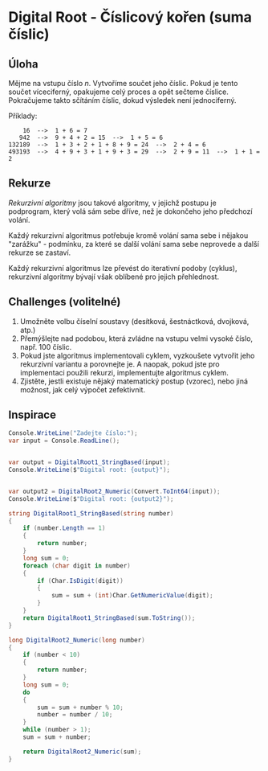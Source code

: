 ﻿# Digital Root - Číslicový kořen (suma číslic)

## Úloha
Mějme na vstupu číslo *n*.
Vytvoříme součet jeho číslic.
Pokud je tento součet víceciferný, opakujeme celý proces a opět sečteme číslice.
Pokračujeme takto sčítáním číslic, dokud výsledek není jednociferný.

Příklady:
```
    16  -->  1 + 6 = 7
   942  -->  9 + 4 + 2 = 15  -->  1 + 5 = 6
132189  -->  1 + 3 + 2 + 1 + 8 + 9 = 24  -->  2 + 4 = 6
493193  -->  4 + 9 + 3 + 1 + 9 + 3 = 29  -->  2 + 9 = 11  -->  1 + 1 = 2
```

## Rekurze
*Rekurzivní algoritmy* jsou takové algoritmy, v jejichž postupu je podprogram, který volá sám sebe dříve, než je dokončeho jeho předchozí volání.

Každý rekurzivní algoritmus potřebuje kromě volání sama sebe i nějakou "zarážku" - podmínku, za které se další volání sama sebe neprovede a další rekurze se zastaví.

Každý rekurzivní algoritmus lze převést do iterativní podoby (cyklus), rekurzivní algoritmy bývají však oblíbené pro jejich přehlednost.

## Challenges (volitelné)
1. Umožněte volbu číselní soustavy (desítková, šestnáctková, dvojková, atp.)
2. Přemýšlejte nad podobou, která zvládne na vstupu velmi vysoké číslo, např. 100 číslic.
2. Pokud jste algoritmus implementovali cyklem, vyzkoušete vytvořit jeho rekurzivní variantu a porovnejte je. A naopak, pokud jste pro implementaci použili rekurzi, implementujte algoritmus cyklem.
3. Zjistěte, jestli existuje nějaký matematický postup (vzorec), nebo jiná možnost, jak celý výpočet zefektivnit.

## Inspirace
```csharp
Console.WriteLine("Zadejte číslo:");
var input = Console.ReadLine();


var output = DigitalRoot1_StringBased(input);
Console.WriteLine($"Digital root: {output}");


var output2 = DigitalRoot2_Numeric(Convert.ToInt64(input));
Console.WriteLine($"Digital root: {output2}");

string DigitalRoot1_StringBased(string number)
{
	if (number.Length == 1)
	{
		return number;
	}
	long sum = 0;
	foreach (char digit in number)
	{
		if (Char.IsDigit(digit))
		{
			sum = sum + (int)Char.GetNumericValue(digit);
		}
	}
	return DigitalRoot1_StringBased(sum.ToString());
}

long DigitalRoot2_Numeric(long number)
{
	if (number < 10)
	{
		return number;
	}
	long sum = 0;
	do
	{
		sum = sum + number % 10;
		number = number / 10;
	}
	while (number > 1);
	sum = sum + number;

	return DigitalRoot2_Numeric(sum);
}
```

